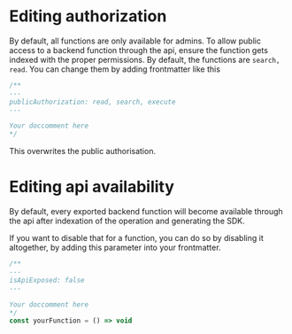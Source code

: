 # Editing authorization

By default, all functions are only available for admins. To allow public access to a backend function through the api, ensure the function gets indexed with the proper permissions. By default, the functions are `search, read`. You can change them by adding frontmatter like this

```ts
/**
---
publicAuthorization: read, search, execute
---

Your doccomment here
*/
```

This overwrites the public authorisation.

# Editing api availability

By default, every exported backend function will become available through the api after indexation of the operation and generating the SDK.

If you want to disable that for a function, you can do so by disabling it altogether, by adding this parameter into your frontmatter.

```ts
/**
---
isApiExposed: false
---

Your doccomment here
*/
const yourFunction = () => void
```
